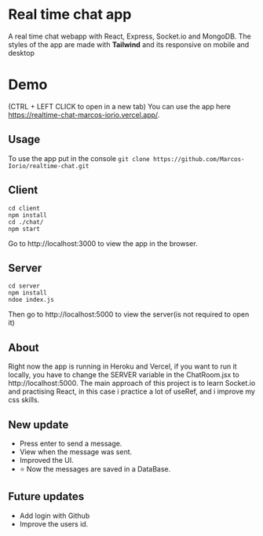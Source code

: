 # Real time chat app

A real time chat webapp with React, Express, Socket.io and MongoDB.
The styles of the app are made with **Tailwind** and its responsive on mobile and desktop

# Demo
(CTRL + LEFT CLICK to open in a new tab)
You can use the app here https://realtime-chat-marcos-iorio.vercel.app/.

## Usage

To use the app put in the console ```git clone https://github.com/Marcos-Iorio/realtime-chat.git```

## Client
 ```
 cd client
 npm install
 cd ./chat/
 npm start
 ```
 Go to http://localhost:3000 to view the app in the browser.

## Server
 ```
 cd server
 npm install
 ndoe index.js
 ```
 Then go to http://localhost:5000 to view the server(is not required to open it)

## About
Right now the app is running in Heroku and Vercel, if you want to run it locally, you have to change the SERVER variable in the ChatRoom.jsx to http://localhost:5000. The main approach of this project is to learn Socket.io and practising React, in this case i practice a lot of useRef, and i improve my css skills.

## New update

- Press enter to send a message.
- View when the message was sent.
- Improved the UI.
- ⭐ Now the messages are saved in a DataBase.

## Future updates

- Add login with Github
- Improve the users id.
